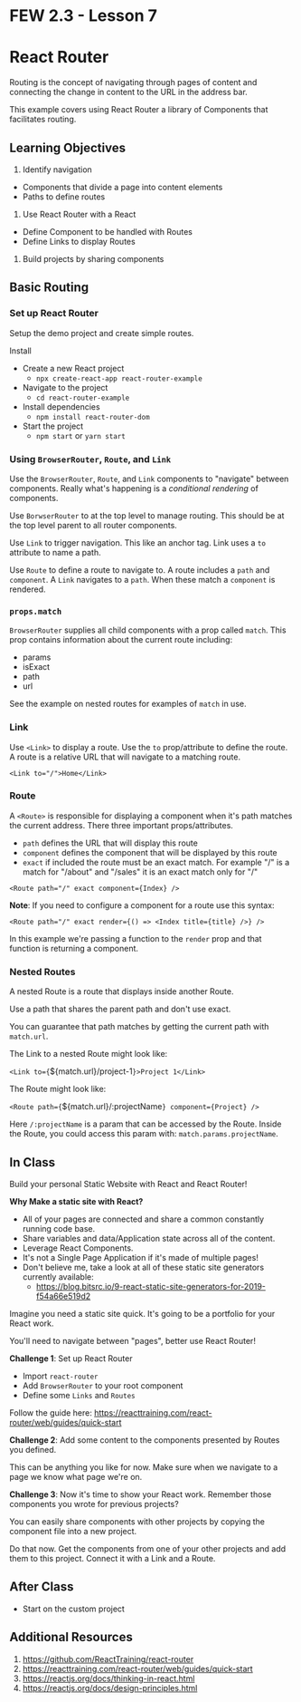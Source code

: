 # FEW 2.3 - Lesson 7 

# React Router

Routing is the concept of navigating through pages of content and connecting the change in content to the URL in the address bar. 

This example covers using React Router a library of Components that facilitates routing. 

## Learning Objectives

1. Identify navigation 
  - Components that divide a page into content elements
  - Paths to define routes
1. Use React Router with a React
  - Define Component to be handled with Routes
  - Define Links to display Routes
1. Build projects by sharing components

## Basic Routing

### Set up React Router

Setup the demo project and create simple routes.

Install

- Create a new React project
  - `npx create-react-app react-router-example`
- Navigate to the project 
  - `cd react-router-example`
- Install dependencies
  - `npm install react-router-dom`
- Start the project 
  - `npm start` or `yarn start`

### Using `BrowserRouter`, `Route`, and `Link`

Use the `BrowserRouter`, `Route`, and `Link` components to "navigate" between components. Really what's happening is a _conditional rendering_ of components. 

Use `BorwserRouter` to at the top level to manage routing. This should be at the top level parent to all router components. 

Use `Link` to trigger navigation. This like an anchor tag. Link uses a `to` attribute to name a path. 

Use `Route` to define a route to navigate to. A route includes a `path` and `component`. A `Link` navigates to a `path`. When these match a `component` is rendered.

### `props.match`

`BrowserRouter` supplies all child components with a prop called `match`. This prop contains information about the current route including: 

- params
- isExact
- path
- url

See the example on nested routes for examples of `match` in use. 

### Link 

Use `<Link>` to display a route. Use the `to` prop/attribute to define the route. A route is a relative URL that will navigate to a matching route. 

`<Link to="/">Home</Link>`

### Route 

A `<Route>` is responsible for displaying a component when it's path matches the current address. There three important props/attributes. 

- `path` defines the URL that will display this route
- `component` defines the component that will be displayed by this route
- `exact` if included the route must be an exact match. For example "/" is a match for "/about" and "/sales" it is an exact match only for "/"

`<Route path="/" exact component={Index} />`

**Note**: If you need to configure a component for a route use this syntax:

`<Route path="/" exact render={() => <Index title={title} />} />`

In this example we're passing a function to the `render` prop and that function is returning a component. 

### Nested Routes 

A nested Route is a route that displays inside another Route. 

Use a path that shares the parent path and don't use exact. 

You can guarantee that path matches by getting the current path with `match.url`. 

The Link to a nested Route might look like: 

`<Link to={`${match.url}/project-1`}>Project 1</Link>`

The Route might look like: 

`<Route path={`${match.url}/:projectName`} component={Project} />`

Here `/:projectName` is a param that can be accessed by the Route. Inside the Route, you could access this param with: `match.params.projectName`.

## In Class 

Build your personal Static Website with React and React Router! 

**Why Make a static site with React?**

- All of your pages are connected and share a common constantly running code base. 
- Share variables and data/Application state across all of the content.
- Leverage React Components.
- It's not a Single Page Application if it's made of multiple pages!
- Don't believe me, take a look at all of these static site generators currently available:
    - https://blog.bitsrc.io/9-react-static-site-generators-for-2019-f54a66e519d2

Imagine you need a static site quick. It's going to be a portfolio for your React work. 

You'll need to navigate between "pages", better use React Router!

**Challenge 1**: Set up React Router

- Import `react-router`
- Add `BrowserRouter` to your root component
- Define some `Links` and `Routes`

Follow the guide here: https://reacttraining.com/react-router/web/guides/quick-start

**Challenge 2**: Add some content to the components presented by Routes you defined. 

This can be anything you like for now. Make sure when we navigate to a page we know what page we're on. 

**Challenge 3**: Now it's time to show your React work. Remember those components you wrote for previous projects? 

You can easily share components with other projects by copying the component file into a new project. 

Do that now. Get the components from one of your other projects and add them to this project. Connect it with a Link and a Route.

## After Class

- Start on the custom project

## Additional Resources

1. https://github.com/ReactTraining/react-router
2. https://reacttraining.com/react-router/web/guides/quick-start
3. https://reactjs.org/docs/thinking-in-react.html
4. https://reactjs.org/docs/design-principles.html
